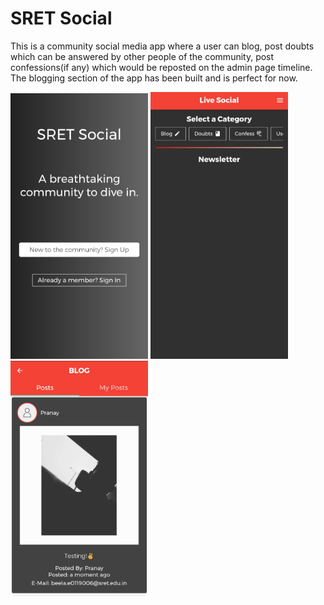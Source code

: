 # SRET Social

This is a community social media app where a user can blog, post doubts which can be answered by other people of the community, post confessions(if any) which would be reposted on the admin page timeline. The blogging section of the app has been built and is perfect for now.

<img src="screenshots/sign_up_and_sign_in.jpg" width = "220">

<img src="screenshots/home.jpg" width = "220">

<img src="screenshots/posts.jpg" width = "220">

